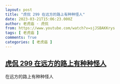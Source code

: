 ```yaml
---
layout: post
title: "虎侃 299 在远方的路上有种种怪人"
date: 2023-03-21T15:06:23.000Z
author: 老虎庙 · 虎侃
from: https://www.youtube.com/watch?v=sjJSBAKKrys
tags: [ 老虎庙 ]
comments: True
categories: [ 老虎庙 ]
---
```

<!--1679411183000-->
[虎侃 299 在远方的路上有种种怪人](https://www.youtube.com/watch?v=sjJSBAKKrys)
------

<div>
在远方的路上有种种怪人
</div>
